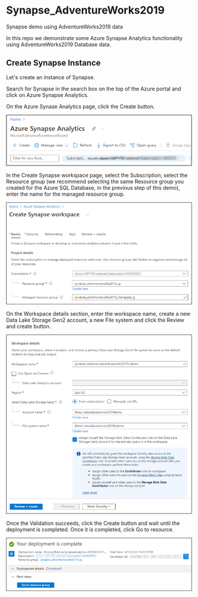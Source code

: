 # Synapse_AdventureWorks2019
Synapse demo using AdventureWorks2019 data

In this repo we demonstrate some Azure Synapse Analytics functionality using AdventureWorks2019 Database data.

## Create Synapse Instance

Let's create an instance of Synapse.

Search for Synapse in the search box on the top of the Azure portal and click on Azure Synapse Analytics.

On the Azure Synase Analytics page, click the Create button.

![Create Synapse](./../images/CreateSynapse.png)

In the Create Synapse workspace page, select the Subscription, select the Resource group (we recommend selecting the same Resource group you created for the Azure SQL Database, in the previous step of this demo), enter the name for the managed resource group.

![Create Synapse](./../images/CreateSynapseII.png)

On the Workspace details section, enter the workspace name, create a new Data Lake Storage Gen2 account, a new File system and click the Review and create button.

![Create Synapse](./../images/CreateSynapseIII.png)

Once the Validation succeeds, click the Create button and wait until the deployment is completed. Once it is completed, click Go to resource.

![Create Synapse](./../images/CreateSynapseIV.png)

